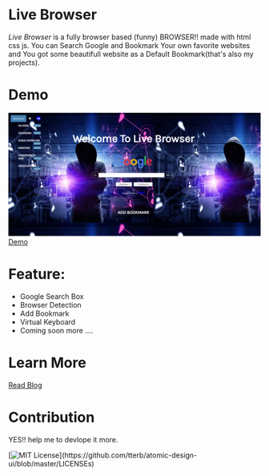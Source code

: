 # Live Browser

*Live Browser* is a fully browser based (funny) BROWSER!! made with html css js.  You can Search Google and Bookmark Your own favorite websites and You got some beautifull website as a Default Bookmark(that's also my projects). 

# Demo
![](./livebrowser.PNG)
[Demo](https://naemazam.github.io/Live-Browser/)

# Feature: 
 - Google Search Box
 - Browser Detection 
 - Add Bookmark
 - Virtual Keyboard
 - Coming soon more .... 

# Learn More
[Read Blog](https://dev.to/naemazam/live-browser-make-a-browser-based-browser-26bh)



# Contribution 

YES!! help me to devlope it more. 

[![MIT License](https://img.shields.io/apm/l/atomic-design-ui.svg?)](https://github.com/tterb/atomic-design-ui/blob/master/LICENSEs)
